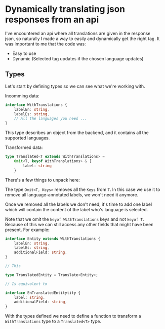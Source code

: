 # Dynamically translating json responses from an api

I've encountered an api where all translations are given in the response json, so naturally I made a way to easily and dynamically get the right tag.
It was important to me that the code was:

* Easy to use
* Dynamic (Selected tag updates if the chosen language updates)

## Types

Let's start by defining types so we can see what we're working with.

Incomming data:

```ts
interface WithTranslations {
	labelEn: string,
	labelEs: string,
	// All the languages you need ...
}
```

This type describes an object from the backend, and it contains all the supported languages.

Transformed data:

```ts
type Translated<T extends WithTranslations> =
	Omit<T, keyof WithTranslations> & {
		label: string
	}
```

There's a few things to unpack here:

The type `Omit<T, Keys>` removes all the `Keys` from `T`. In this case we use it to remove all language-annotated labels, we won't need it anymore.

Once we removed all the labels we don't need, it's time to add one label which will contain the content of the label who's language is selected.

Note that we omit the `keyof WithTranslations` keys and not `keyof T`. Because of this we can still access any other fields that might have been present. For example:

```ts
interface Entity extends WithTranslations {
	labelEn: string,
	labelEs: string,
	additionalField: string,
}

// This

type TranslatedEntity = Translate<Entity>;

// Is equivalent to

interface EnTranslatedEntitytity {
	label: string,
	additionalField: string,
}
```

With the types defined we need to define a function to transform a `WithTranslations` type to a `Translated<T>` type.
